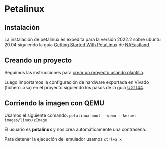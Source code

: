 # Petalinux

## Instalación

La instalación de petalinux es expedita para la versión 2022.2 sobre ubuntu 20.04 
siguiendo la guía [Getting Started With PetaLinux](https://www.instructables.com/Getting-Started-With-PetaLinux/) 
de [NAEastland](https://www.instructables.com/member/NAEastland/).

## Creando un proyecto

Seguimos las instrucciones para [crear un proyecto usando plantilla](https://docs.xilinx.com/r/en-US/ug1144-petalinux-tools-reference-guide/Creating-an-Empty-Project-from-a-Template).

Luego importamos la configuración de hardware exportada en Vivado (fichero .xsa) en el proyecto siguiendo los pasos de la guía 
[UG1144](https://docs.xilinx.com/r/en-US/ug1144-petalinux-tools-reference-guide/Importing-Hardware-Configuration).

## Corriendo la imagen con QEMU

Usamos el siguiente comando:
`petalinux-boot --qemu --kernel images/linux/zImage`

El usuario es **petalinux** y nos crea automáticamente una contraseña.

Para detener la ejecución del emulador usamos `ctrl+a x`



